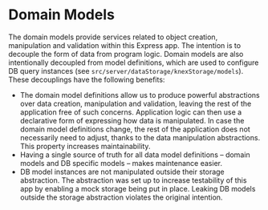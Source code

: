 # Domain Models

The domain models provide services related to object creation, manipulation and validation within this Express app. The intention is to decouple the form of data from program logic. Domain models are also intentionally decoupled from model definitions, which are used to configure DB query instances (see `src/server/dataStorage/knexStorage/models`). These decouplings have the following benefits:
- The domain model definitions allow us to produce powerful abstractions over data creation, manipulation and validation, leaving the rest of the application free of such concerns. Application logic can then use a declarative form of expressing how data is manipulated. In case the domain model definitions change, the rest of the application does not necessarily need to adjust, thanks to the data manipulation abstractions. This property increases maintainability.
- Having a single source of truth for all data model definitions – domain models and DB specific models – makes maintenance easier.
- DB model instances are not manipulated outside their storage abstraction. The abstraction was set up to increase testability of this app by enabling a mock storage being put in place. Leaking DB models outside the storage abstraction violates the original intention.
